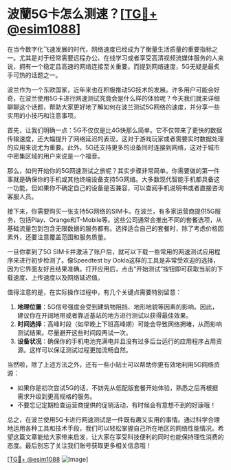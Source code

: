 # 波蘭5G卡怎么测速？[[TG💪+ @esim1088](https://t.me/s/esim1088)]

在当今数字化飞速发展的时代，网络速度已经成为了衡量生活质量的重要指标之一。尤其是对于经常需要远程办公、在线学习或者享受高清视频流媒体服务的人来说，拥有一个稳定且高速的网络连接至关重要。而提到网络速度，5G无疑是最炙手可热的话题之一。

波兰作为一个东欧国家，近年来也在积极推动5G技术的发展。许多用户可能会好奇，在波兰使用5G卡进行网速测试究竟会是什么样的体验呢？今天我们就来详细聊聊这个话题，帮助大家更好地了解如何在波兰测试5G网络的速度，并分享一些实用的小技巧和注意事项。

首先，让我们明确一点：5G不仅仅是比4G快那么简单。它不仅带来了更快的数据传输速度，还大幅提升了网络延迟的表现，这对于游戏玩家或者需要实时数据处理的应用来说尤为重要。此外，5G还支持更多的设备同时连接到网络，这对于城市中密集区域的用户来说是一个福音。

那么，如何开始你的5G网速测试之旅呢？其实步骤非常简单。你需要做的第一件事就是确保你的手机或其他终端设备支持5G网络。大多数现代智能手机都具备这一功能，但如果你不确定自己的设备是否兼容，可以查阅手机说明书或者直接咨询客服人员。

接下来，你需要购买一张支持5G网络的SIM卡。在波兰，有多家运营商提供5G服务，包括Play、Orange和T-Mobile等。这些公司通常会推出不同的套餐选项，从基础流量包到包含无限数据的服务都有。选择适合自己的套餐时，除了考虑价格因素外，还要注意覆盖范围和服务质量。

一旦你拿到了5G SIM卡并激活了账户后，就可以下载一些常用的网速测试应用程序来进行初步检测了。像Speedtest by Ookla这样的工具是非常受欢迎的选择，因为它界面友好且结果准确。打开应用后，点击“开始测试”按钮即可获取当前的下载速度、上传速度以及网络延迟值。

值得注意的是，在实际操作过程中，有几个关键点需要特别留意：

1. **地理位置**：5G信号强度会受到建筑物阻挡、地形地貌等因素的影响。因此，建议你在开阔地带或者靠近基站的地方进行测试以获得最佳效果。
2. **时间选择**：高峰时段（如早晚上下班高峰期）可能会导致网络拥堵，从而影响测试结果。尽量避开这些时间段再试一次。
3. **设备状况**：确保你的手机电池充满电并且没有过多后台运行的应用程序占用资源。这样可以保证测试过程更加流畅自然。

当然啦，除了上述方法之外，还有一些小贴士可以帮助你更有效地利用5G网络资源：

- 如果你是初次尝试5G的话，不妨先从低配版套餐开始体验，熟悉之后再根据需求升级到更高规格的服务。
- 不要忘记定期检查运营商提供的促销活动，有时候会有意想不到的好康哦！

总之，在波兰使用5G卡进行网速测试是一件既有趣又实用的事情。通过科学合理地运用各种工具和技术手段，我们可以轻松掌握自己所在地区的网络性能情况。希望这篇文章能给大家带来启发，让大家在享受科技便利的同时也能保持理性消费的态度。最后别忘了关注我们账号获取更多相关信息哦！

[[TG💪+ @esim1088](https://t.me/s/esim1088) ![Image](https://i.postimg.cc/4NQfJmqS/Snipaste-2025-05-13-00-14-12.png)]